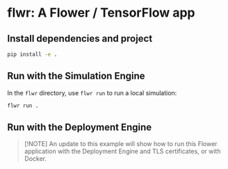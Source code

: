 # flwr: A Flower / TensorFlow app

## Install dependencies and project

```bash
pip install -e .
```

## Run with the Simulation Engine

In the `flwr` directory, use `flwr run` to run a local simulation:

```bash
flwr run .
```

## Run with the Deployment Engine

> \[!NOTE\]
> An update to this example will show how to run this Flower application with the Deployment Engine and TLS certificates, or with Docker.
